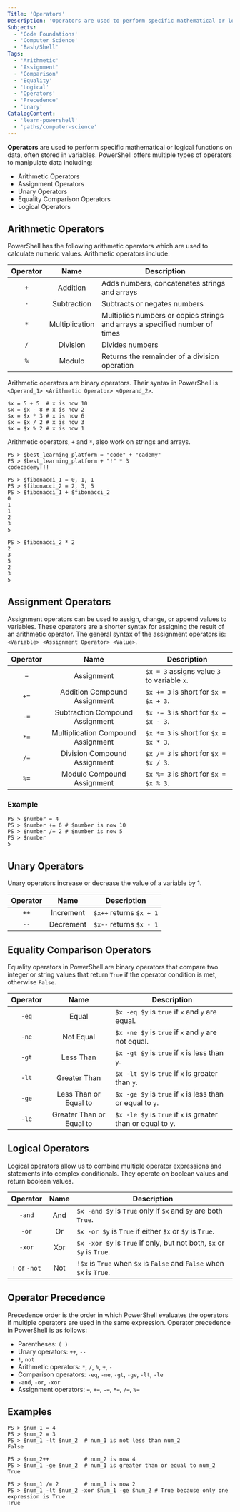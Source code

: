 ```yaml
---
Title: 'Operators'
Description: 'Operators are used to perform specific mathematical or logical functions on variables and values.'
Subjects:
  - 'Code Foundations'
  - 'Computer Science'
  - 'Bash/Shell'
Tags:
  - 'Arithmetic'
  - 'Assignment'
  - 'Comparison'
  - 'Equality'
  - 'Logical'
  - 'Operators'
  - 'Precedence'
  - 'Unary'
CatalogContent:
  - 'learn-powershell'
  - 'paths/computer-science'
---
```


**Operators** are used to perform specific mathematical or logical functions on data, often stored in variables. PowerShell offers multiple types of operators to manipulate data including:

- Arithmetic Operators
- Assignment Operators
- Unary Operators
- Equality Comparison Operators
- Logical Operators

## Arithmetic Operators

PowerShell has the following arithmetic operators which are used to calculate numeric values. Arithmetic operators include:

| Operator |      Name      | Description                                                                                 |
| :------: | :------------: | --------------------------------------------------------------------------------------------|
|   `+`    |    Addition    | Adds numbers, concatenates strings and arrays                                               |
|   `-`    |  Subtraction   | Subtracts or negates numbers                                                                |
|   `*`    | Multiplication | Multiplies numbers or copies strings and arrays a specified number of times                 |
|   `/`    |    Division    | Divides numbers                                                                             |
|   `%`    |     Modulo     | Returns the remainder of a division operation                                               |

Arithmetic operators are binary operators. Their syntax in PowerShell is `<Operand_1> <Arithmetic Operator> <Operand_2>`.

```shell
$x = 5 + 5  # x is now 10
$x = $x - 8 # x is now 2
$x = $x * 3 # x is now 6
$x = $x / 2 # x is now 3
$x = $x % 2 # x is now 1
```

Arithmetic operators, `+` and `*`, also work on strings and arrays.

```shell
PS > $best_learning_platform = "code" + "cademy"
PS > $best_learning_platform + "!" * 3
codecademy!!!
```

```shell
PS > $fibonacci_1 = 0, 1, 1
PS > $fibonacci_2 = 2, 3, 5
PS > $fibonacci_1 + $fibonacci_2
0
1
1
2
3
5

PS > $fibonacci_2 * 2
2
3
5
2
3
5
```

## Assignment Operators

Assignment operators can be used to assign, change, or append values to variables. These operators are a shorter syntax for assigning the result of an arithmetic operator. The general syntax of the assignment operators is: `<Variable> <Assignment Operator> <Value>`.


| Operator |                Name                | Description                                 |
| :------: | :--------------------------------: | ------------------------------------------- |
|   `=`    |             Assignment             | `$x = 3` assigns value `3` to variable `x`. |
|   `+=`   |    Addition Compound Assignment    | `$x += 3` is short for `$x = $x + 3`.       |
|   `-=`   |  Subtraction Compound Assignment   | `$x -= 3` is short for `$x = $x - 3`.       |
|   `*=`   | Multiplication Compound Assignment | `$x *= 3` is short for `$x = $x * 3`.       |
|   `/=`   |    Division Compound Assignment    | `$x /= 3` is short for `$x = $x / 3`.       |
|   `%=`   |     Modulo Compound Assignment     | `$x %= 3` is short for `$x = $x % 3`.       |

### Example

```shell
PS > $number = 4
PS > $number += 6 # $number is now 10
PS > $number /= 2 # $number is now 5
PS > $number
5
```

## Unary Operators

Unary operators increase or decrease the value of a variable by 1.

| Operator |      Name      | Description                                                   |
| :------: | :------------: | ------------------------------------------------------------- |
|   `++`   |   Increment    | `$x++` returns `$x + 1`                                       |
|   `--`   |   Decrement    | `$x--` returns `$x - 1`                                       |

## Equality Comparison Operators

Equality operators in PowerShell are binary operators that compare two integer or string values that return `True` if the operator condition is met, otherwise `False`.

| Operator |           Name           | Description                                                   |
| :------: | :----------------------: | ------------------------------------------------------------- |
|   `-eq`  |          Equal           | `$x -eq $y` is `true` if `x` and `y` are equal.               |
|   `-ne`  |        Not Equal         | `$x -ne $y` is `true` if `x` and `y` are not equal.           |
|   `-gt`  |        Less Than         | `$x -gt $y` is `true` if `x` is less than `y`.                |
|   `-lt`  |       Greater Than       | `$x -lt $y` is `true` if `x` is greater than `y`.             |
|   `-ge`  |  Less Than or Equal to   | `$x -ge $y` is `true` if `x` is less than or equal to `y`.    |
|   `-le`  | Greater Than or Equal to | `$x -le $y` is `true` if `x` is greater than or equal to `y`. |

## Logical Operators

Logical operators allow us to combine multiple operator expressions and statements into complex conditionals. They operate on boolean values and return boolean values.

| Operator            | Name  | Description                                                           |
| :-----------------: | :---: | --------------------------------------------------------------------- |
|   `-and`            | And   | `$x -and $y` is `True` only if `$x` and `$y` are both `True`.         |
|  `-or`              | Or    | `$x -or $y` is `True` if either `$x` or `$y` is `True`.               |
|  `-xor`             | Xor   | `$x -xor $y` is `True` if only, but not both, `$x` or `$y` is `True`. |
|   `!` or `-not`     | Not   | `!$x` is `True` when `$x` is `False` and `False` when `$x` is `True`. |

## Operator Precedence

Precedence order is the order in which PowerShell evaluates the operators if multiple operators are used in the same expression. Operator precedence in PowerShell is as follows:

- Parentheses: `( )`
- Unary operators: `++`, `--`
- `!`, `not`
- Arithmetic operators: `*`, `/`, `%`, `+`, `-`
- Comparison operators: `-eq`, `-ne`, `-gt`, `-ge`, `-lt`, `-le`
- `-and`, `-or`, `-xor`
- Assignment operators: `=`, `+=`, `-=`, `*=`, `/=`, `%=`

## Examples

```shell
PS > $num_1 = 4
PS > $num_2 = 3
PS > $num_1 -lt $num_2  # num_1 is not less than num_2
False

PS > $num_2++           # num_2 is now 4
PS > $num_1 -ge $num_2  # num_1 is greater than or equal to num_2
True

PS > $num_1 /= 2        # num_1 is now 2
PS > $num_1 -lt $num_2 -xor $num_1 -ge $num_2 # True because only one expression is True
True
```
